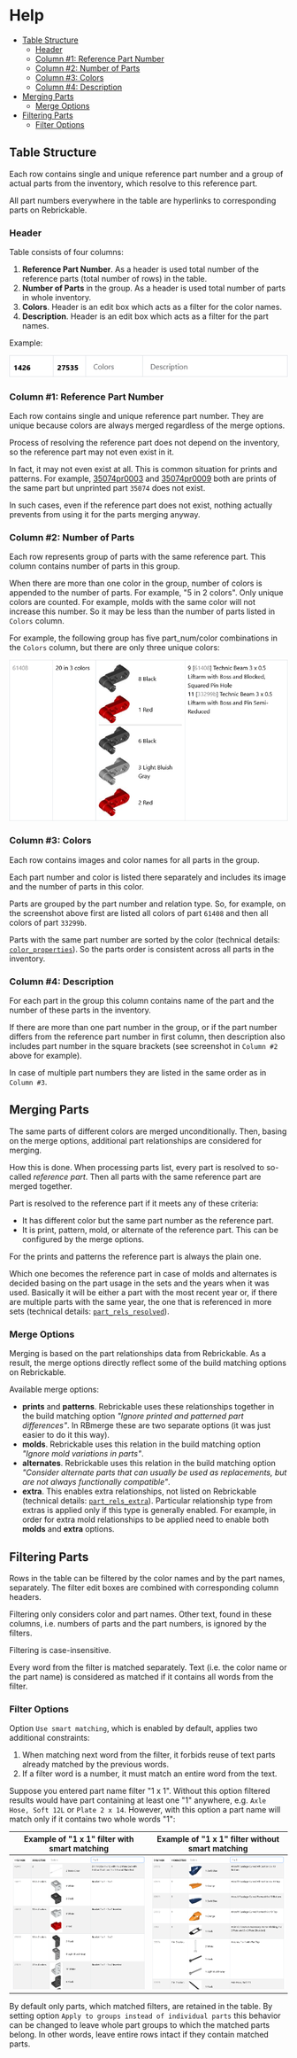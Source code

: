 # Help

- [Table Structure](#table-structure)
  - [Header](#header)
  - [Column #1: Reference Part Number](#column-1-reference-part-number)
  - [Column #2: Number of Parts](#column-2-number-of-parts)
  - [Column #3: Colors](#column-3-colors)
  - [Column #4: Description](#column-4-description)
- [Merging Parts](#merging-parts)
  - [Merge Options](#merge-options)
- [Filtering Parts](#filtering-parts)
  - [Filter Options](#filter-options)

## Table Structure

Each row contains single and unique reference part number and a group of actual parts from the inventory, which resolve to this reference part.

All part numbers everywhere in the table are hyperlinks to corresponding parts on Rebrickable.

### Header

Table consists of four columns:

1. **Reference Part Number**. As a header is used total number of the reference parts (total number of rows) in the table.
2. **Number of Parts** in the group. As a header is used total number of parts in whole inventory.
3. **Colors**. Header is an edit box which acts as a filter for the color names.
4. **Description**. Header is an edit box which acts as a filter for the part names.

Example:

![Example of the table header](../images/example_table_header.png)

### Column #1: Reference Part Number

Each row contains single and unique reference part number. They are unique because colors are always merged regardless of the merge options.

Process of resolving the reference part does not depend on the inventory, so the reference part may not even exist in it.

In fact, it may not even exist at all. This is common situation for prints and patterns. For example, [35074pr0003](https://rebrickable.com/parts/35074pr0003/) and [35074pr0009](https://rebrickable.com/parts/35074pr0009/) both are prints of the same part but unprinted part `35074` does not exist.

In such cases, even if the reference part does not exist, nothing actually prevents from using it for the parts merging anyway.

### Column #2: Number of Parts

Each row represents group of parts with the same reference part. This column contains number of parts in this group.

When there are more than one color in the group, number of colors is appended to the number of parts. For example, "5 in 2 colors". Only unique colors are counted. For example, molds with the same color will not increase this number. So it may be less than the number of parts listed in `Colors` column.

For example, the following group has five part_num/color combinations in the `Colors` column, but there are only three unique colors:

![Example when number of unique colors is less than total number of colors](../images/example_uniq_colors_lt_total.png)

### Column #3: Colors

Each row contains images and color names for all parts in the group.

Each part number and color is listed there separately and includes its image and the number of parts in this color.

Parts are grouped by the part number and relation type. So, for example, on the screenshot above first are listed all colors of part `61408` and then all colors of part `33299b`.

Parts with the same part number are sorted by the color (technical details: [`color_properties`](https://ojuuji.github.io/rb.db/#color_properties)). So the parts order is consistent across all parts in the inventory.

### Column #4: Description

For each part in the group this column contains name of the part and the number of these parts in the inventory.

If there are more than one part number in the group, or if the part number differs from the reference part number in first column, then description also includes part number in the square brackets (see screenshot in `Column #2` above for example).

In case of multiple part numbers they are listed in the same order as in `Column #3`.

## Merging Parts

The same parts of different colors are merged unconditionally. Then, basing on the merge options, additional part relationships are considered for merging.

How this is done. When processing parts list, every part is resolved to so-called _reference part_. Then all parts with the same reference part are merged together.

Part is resolved to the reference part if it meets any of these criteria:
- It has different color but the same part number as the reference part.
- It is print, pattern, mold, or alternate of the reference part. This can be configured by the merge options.

For the prints and patterns the reference part is always the plain one.

Which one becomes the reference part in case of molds and alternates is decided basing on the part usage in the sets and the years when it was used. Basically it will be either a part with the most recent year or, if there are multiple parts with the same year, the one that is referenced in more sets (technical details: [`part_rels_resolved`](https://ojuuji.github.io/rb.db/#part_rels_resolved)).

### Merge Options

Merging is based on the part relationships data from Rebrickable. As a result, the merge options directly reflect some of the build matching options on Rebrickable.

Available merge options:
- **prints** and **patterns**. Rebrickable uses these relationships together in the build matching option _"Ignore printed and patterned part differences"_. In RBmerge these are two separate options (it was just easier to do it this way).
- **molds**. Rebrickable uses this relation in the build matching option _"Ignore mold variations in parts"_.
- **alternates**. Rebrickable uses this relation in the build matching option _"Consider alternate parts that can usually be used as replacements, but are not always functionally compatible"_.
- **extra**. This enables extra relationships, not listed on Rebrickable (technical details: [`part_rels_extra`](https://ojuuji.github.io/rb.db/#part_rels_extra)). Particular relationship type from extras is applied only if this type is generally enabled. For example, in order for extra mold relationships to be applied need to enable both **molds** and **extra** options.

## Filtering Parts

Rows in the table can be filtered by the color names and by the part names, separately. The filter edit boxes are combined with corresponding column headers.

Filtering only considers color and part names. Other text, found in these columns, i.e. numbers of parts and the part numbers, is ignored by the filters.

Filtering is case-insensitive.

Every word from the filter is matched separately. Text (i.e. the color name or the part name) is considered as matched if it contains all words from the filter.

### Filter Options

Option `Use smart matching`, which is enabled by default, applies two additional constraints:
1. When matching next word from the filter, it forbids reuse of text parts already matched by the previous words.
2. If a filter word is a number, it must match an entire word from the text.

Suppose you entered part name filter "1 x 1". Without this option filtered results would have part containing at least one "1" anywhere, e.g. `Axle Hose, Soft 12L` or `Plate 2 x 14`. However, with this option a part name will match only if it contains two whole words "1":

|Example of "1 x 1" filter with smart matching|Example of "1 x 1" filter without smart matching|
|---|---|
|[![Example of "1 x 1" filter with smart matching](../images/example_filter_1_x_1_smart_on.png)](../images/example_filter_1_x_1_smart_on.png)|[![Example of "1 x 1" filter without smart matching](../images/example_filter_1_x_1_smart_off.png)](../images/example_filter_1_x_1_smart_off.png)|

By default only parts, which matched filters, are retained in the table. By setting option `Apply to groups instead of individual parts` this behavior can be changed to leave whole part groups to which the matched parts belong. In other words, leave entire rows intact if they contain matched parts.
